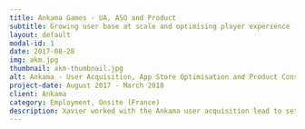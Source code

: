 ```yaml
---
title: Ankama Games - UA, ASO and Product
subtitle: Growing user base at scale and optimising player experience
layout: default
modal-id: 1
date: 2017-08-28
img: akm.jpg
thumbnail: akm-thumbnail.jpg
alt: Ankama - User Acquisition, App Store Optimisation and Product Consultancy
project-date: August 2017 - March 2018
client: Ankama
category: Employment, Onsite (France)
description: Xavier worked with the Ankama user acquisition lead to set up and run UA campaigns across various channels. His product vision also led him to advise the development teams in optimising their games' UX and monetisation. <br/><br/>Ankama is a broad transmedia publisher, whose IPs span supports as varied as PC games, animated TV shows, comic books, and board games and merchandising.
---
```

